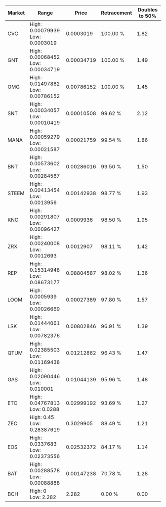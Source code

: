 | Market | Range | Price| Retracement | Doubles to 50% |
| --- | --- | --- | --- | --- |
| CVC | High: 0.00079939<br />Low: 0.0003019 | 0.0003019 | 100.00 % | 1.82 |
| GNT | High: 0.00068452<br />Low: 0.00034719 | 0.00034719 | 100.00 % | 1.49 |
| OMG | High: 0.01497882<br />Low: 0.00786152 | 0.00786152 | 100.00 % | 1.45 |
| SNT | High: 0.00034057<br />Low: 0.00010419 | 0.00010508 | 99.62 % | 2.12 |
| MANA | High: 0.00059279<br />Low: 0.00021587 | 0.00021759 | 99.54 % | 1.86 |
| BNT | High: 0.00573602<br />Low: 0.00284567 | 0.00286016 | 99.50 % | 1.50 |
| STEEM | High: 0.00413454<br />Low: 0.0013956 | 0.00142938 | 98.77 % | 1.93 |
| KNC | High: 0.00291807<br />Low: 0.00096427 | 0.0009936 | 98.50 % | 1.95 |
| ZRX | High: 0.00240008<br />Low: 0.0012693 | 0.0012907 | 98.11 % | 1.42 |
| REP | High: 0.15314948<br />Low: 0.08673177 | 0.08804587 | 98.02 % | 1.36 |
| LOOM | High: 0.0005939<br />Low: 0.00026669 | 0.00027389 | 97.80 % | 1.57 |
| LSK | High: 0.01444061<br />Low: 0.00782376 | 0.00802846 | 96.91 % | 1.39 |
| QTUM | High: 0.02385503<br />Low: 0.01169438 | 0.01212862 | 96.43 % | 1.47 |
| GAS | High: 0.02090446<br />Low: 0.010001 | 0.01044139 | 95.96 % | 1.48 |
| ETC | High: 0.04767813<br />Low: 0.0288 | 0.02999192 | 93.69 % | 1.27 |
| ZEC | High: 0.45<br />Low: 0.28387619 | 0.3029905 | 88.49 % | 1.21 |
| EOS | High: 0.0337683<br />Low: 0.02373556 | 0.02532372 | 84.17 % | 1.14 |
| BAT | High: 0.00288578<br />Low: 0.00088888 | 0.00147238 | 70.78 % | 1.28 |
| BCH | High: 0<br />Low: 2.282 | 2.282 | 0.00 % | 0.00 |
